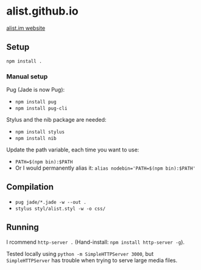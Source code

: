 # alist.github.io

[alist.im website](https://alist.im)

## Setup

`npm install .`

### Manual setup

Pug (Jade is now Pug):
- `npm install pug`
- `npm install pug-cli`

Stylus and the nib package are needed:
- `npm install stylus`
- `npm install nib`

Update the path variable, each time you want to use:
- `PATH=$(npm bin):$PATH`
- Or I would permanently alias it: `alias nodebin='PATH=$(npm bin):$PATH'`

## Compilation
- `pug jade/*.jade -w --out .`
- `stylus styl/alist.styl -w -o css/`

## Running

I rcommend `http-server .` (Hand-install: `npm install http-server -g`).

Tested locally using `python -m SimpleHTTPServer 3000`, but `SimpleHTTPServer` has trouble when trying to serve large media files.
